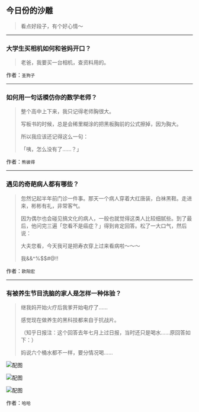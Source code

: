 ## 今日份的沙雕

> 看点好段子，有个好心情～


 
---

### 大学生买相机如何和爸妈开口？

> 老爸，我要买一台相机，查资料用的。


作者：`圣狗子`

---

### 如何用一句话模仿你的数学老师？

> 整个高中上下来，我只记得老师胸很大。
> 
> 写板书的时候，总是会稀里糊涂的把黑板胸前的公式擦掉，因为胸大。
> 
> 所以我应该还记得这么一句：
> 
> 「咦，怎么没有了……？」


作者：`熊彼得`

---

### 遇见的奇葩病人都有哪些？

> 忽然记起半年前门诊一件事。那天一个病人穿着大红唐装，白袜黑鞋。走进来，彬彬有礼，非常客气。
> 
> 因为偶尔也会碰见搞文化的病人，一般也就觉得这类人比较细腻些。到了最后，他问完三遍「您看不是癌症？」得到肯定回答。松了一大口气，然后说：
> 
> 大夫您看，今天我可是把寿衣穿上过来看病啦～～～
> 
> 我&&^%$$#@!!


作者：`欧阳宏`

---

### 有被养生节目洗脑的家人是怎样一种体验？

> 继我妈开始火疗后我爹开始电疗了……
> 
> 感觉现在做养生的黑科技都来自于抗战片。
> 
> （知乎日报注：这个回答去年七月上过日报，当时还只是喝水……原回答如下：）
> 
> 妈说六个桶水都不一样，要分情况喝……



![配图](http://pic2.zhimg.com/70/c154ec66abbfa7cca9a7dc896b225d3d_b.jpg)



![配图](http://pic1.zhimg.com/70/58ae48fdf1954a8a2bdf52d0cce7d020_b.jpg)



![配图](http://pic2.zhimg.com/70/740846af0122d5ef8eaf497541e22051_b.jpg)


作者：`哈哈`